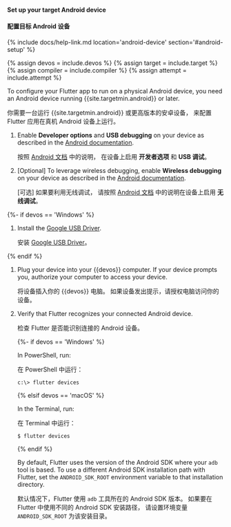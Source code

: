 #### Set up your target Android device

#### 配置目标 Android 设备

{% include docs/help-link.md location='android-device' section='#android-setup' %}

{% assign devos = include.devos %}
{% assign target = include.target %}
{% assign compiler = include.compiler %}
{% assign attempt = include.attempt %}

To configure your Flutter app to run on a physical Android device,
you need an Android device running {{site.targetmin.android}} or later.

你需要一台运行 {{site.targetmin.android}} 或更高版本的安卓设备，
来配置 Flutter 应用在真机 Android 设备上运行。

1. Enable **Developer options** and **USB debugging** on your device
   as described in the
   [Android documentation]({{site.android-dev}}/studio/debug/dev-options).

   按照 [Android 文档]({{site.android-dev}}/studio/debug/dev-options) 
   中的说明，
   在设备上启用 **开发者选项** 和 **USB 调试**。

1. [Optional] To leverage wireless debugging,
   enable **Wireless debugging** on your device as described in the
   [Android documentation]({{site.android-dev}}/studio/run/device#wireless).

   [可选] 如果要利用无线调试，
   请按照 [Android 文档]({{site.android-dev}}/studio/run/device#wireless) 
   中的说明在设备上启用 **无线调试**。

{%- if devos == 'Windows' %}

1. Install the [Google USB Driver]({{site.android-dev}}/studio/run/win-usb).

   安装 [Google USB Driver]({{site.android-dev}}/studio/run/win-usb)。

{% endif %}

1. Plug your device into your {{devos}} computer.
   If your device prompts you, authorize your computer to access your device.

   将设备插入你的 {{devos}} 电脑。
   如果设备发出提示，请授权电脑访问你的设备。

1. Verify that Flutter recognizes your connected Android device.

   检查 Flutter 是否能识别连接的 Android 设备。

   {%- if devos == 'Windows' %}

   In PowerShell, run:

   在 PowerShell 中运行：

   ```console
   c:\> flutter devices
   ```

   {% elsif devos == 'macOS' %}

   In the Terminal, run:

   在 Terminal 中运行：

   ```console
   $ flutter devices
   ```

   {% endif %}

   By default, Flutter uses the version of the Android
   SDK where your `adb` tool is based.
   To use a different Android SDK installation path with Flutter,
   set the `ANDROID_SDK_ROOT` environment variable
   to that installation directory.

   默认情况下，Flutter 使用 `adb` 工具所在的 Android SDK 版本。
   如果要在 Flutter 中使用不同的 Android SDK 安装路径，
   请设置环境变量 `ANDROID_SDK_ROOT` 为该安装目录。
